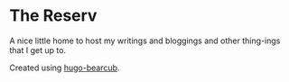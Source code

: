 # The Reserv

A nice little home to host my writings and bloggings and other thing-ings that I get up to.

Created using [hugo-bearcub](https://github.com/clente/hugo-bearcub).